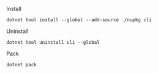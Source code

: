 Install
```
dotnet tool install --global --add-source ./nupkg cli
```

Uninstall
```
dotnet tool uninstall cli --global
```

Pack
```
dotnet pack
```
